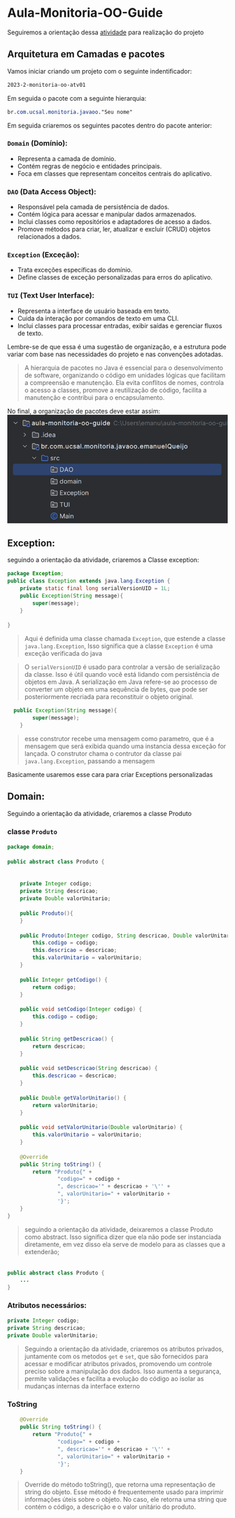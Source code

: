 # Aula-Monitoria-OO-Guide


Seguiremos a orientação dessa [atividade](https://docs.google.com/document/d/18p-7S7QSl2tXeem1ws7X06EgSYS4JVh0dMEw_5cP3xc/edit) para realização do projeto


## Arquitetura em Camadas e pacotes


Vamos iniciar criando um projeto com o seguinte indentificador:  
```css
2023-2-monitoria-oo-atv01
```

Em seguida o pacote com a seguinte hierarquia:  
```css
br.com.ucsal.monitoria.javaoo."Seu nome"
```

Em seguida criaremos os seguintes pacotes dentro do pacote anterior:


### `Domain` (Domínio):
- Representa a camada de domínio.
- Contém regras de negócio e entidades principais.
- Foca em classes que representam conceitos centrais do aplicativo.

### `DAO` (Data Access Object):
- Responsável pela camada de persistência de dados.
- Contém lógica para acessar e manipular dados armazenados.
- Inclui classes como repositórios e adaptadores de acesso a dados.
- Promove métodos para criar, ler, atualizar e excluir (CRUD) objetos relacionados a dados.

### `Exception` (Exceção):
- Trata exceções específicas do domínio.
- Define classes de exceção personalizadas para erros do aplicativo.

### `TUI` (Text User Interface):
- Representa a interface de usuário baseada em texto.
- Cuida da interação por comandos de texto em uma CLI.
- Inclui classes para processar entradas, exibir saídas e gerenciar fluxos de texto.

Lembre-se de que essa é uma sugestão de organização, e a estrutura pode variar com base nas necessidades do projeto e nas convenções adotadas.


>A hierarquia de pacotes no Java é essencial para o desenvolvimento de software, organizando o código em unidades lógicas que facilitam a compreensão e manutenção. Ela evita conflitos de nomes, controla o acesso a classes, promove a reutilização de código, facilita a manutenção e contribui para o encapsulamento.

No final, a organização de pacotes deve estar assim: ![img.png](images/img.png)


## Exception:

seguindo a orientação da atividade, criaremos a Classe exception:

```java
package Exception;
public class Exception extends java.lang.Exception {
    private static final long serialVersionUID = 1L;
    public Exception(String message){
        super(message);
    }
    
}
```
>Aqui é definida uma classe chamada ``Exception``, que estende a classe ``java.lang.Exception``, Isso significa que a classe ``Exception`` é uma exceção verificada do java

>O ``serialVersionUID`` é usado para controlar a versão de serialização da classe. Isso é útil quando você está lidando com persistência de objetos em Java. A serialização em Java refere-se ao processo de converter um objeto em uma sequência de bytes, que pode ser posteriormente recriada para reconstituir o objeto original.


```java
  public Exception(String message){
        super(message);
    }
```

> esse construtor recebe uma mensagem como parametro, que é a mensagem que será exibida quando uma instancia dessa exceção for lançada. O construtor chama o contrutor da classe pai ``java.lang.Exception``, passando a mensagem


Basicamente usaremos esse cara para criar Exceptions personalizadas


## Domain:


Seguindo a orientação da atividade, criaremos a classe Produto

### classe ``Produto``

```java 
package domain;

public abstract class Produto {


    private Integer codigo;
    private String descricao;
    private Double valorUnitario;

    public Produto(){
    }

    public Produto(Integer codigo, String descricao, Double valorUnitario) {
        this.codigo = codigo;
        this.descricao = descricao;
        this.valorUnitario = valorUnitario;
    }

    public Integer getCodigo() {
        return codigo;
    }

    public void setCodigo(Integer codigo) {
        this.codigo = codigo;
    }

    public String getDescricao() {
        return descricao;
    }

    public void setDescricao(String descricao) {
        this.descricao = descricao;
    }

    public Double getValorUnitario() {
        return valorUnitario;
    }

    public void setValorUnitario(Double valorUnitario) {
        this.valorUnitario = valorUnitario;
    }

    @Override
    public String toString() {
        return "Produto{" +
                "codigo=" + codigo +
                ", descricao='" + descricao + '\'' +
                ", valorUnitario=" + valorUnitario +
                '}';
    }
}
```


>seguindo a orientação da atividade, deixaremos a classe Produto como abstract. Isso significa dizer que ela não pode ser instanciada diretamente, em vez disso ela serve de modelo para as classes que a extenderão;

```java

public abstract class Produto {
    ...
}
```

### Atributos necessários:
```java
private Integer codigo;
private String descricao;
private Double valorUnitario;
```
>Seguindo a orientação da atividade, criaremos os atributos privados, juntamente com os metodos `get` e `set`, que são fornecidos para acessar e modificar atributos privados, promovendo um controle preciso sobre a manipulação dos dados. Isso aumenta a segurança, permite validações e facilita a evolução do código ao isolar as mudanças internas da interface externo


### ToString

```java
    @Override
    public String toString() {
        return "Produto{" +
                "codigo=" + codigo +
                ", descricao='" + descricao + '\'' +
                ", valorUnitario=" + valorUnitario +
                '}';
    }
```
>Override do método toString(), que retorna uma representação de string do objeto. Esse método é frequentemente usado para imprimir informações úteis sobre o objeto. No caso, ele retorna uma string que contém o código, a descrição e o valor unitário do produto.

